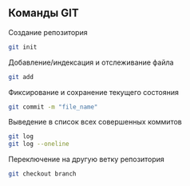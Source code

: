 ## Команды GIT

Создание репозитория
```sh
git init
```

Добавление/индексация и отслеживание файла 
```sh
git add
```

Фиксирование и сохранение текущего состояния
```sh
git commit -m "file_name"
```

Выведение в список всех совершенных коммитов
```sh
git log
git log --oneline
```

Переключение на другую ветку репозитория
```sh
git checkout branch
```


